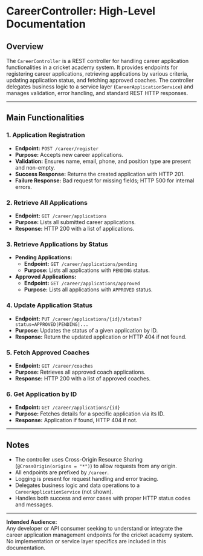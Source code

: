 # CareerController: High-Level Documentation

## Overview

The `CareerController` is a REST controller for handling career application functionalities in a cricket academy system. It provides endpoints for registering career applications, retrieving applications by various criteria, updating application status, and fetching approved coaches. The controller delegates business logic to a service layer (`CareerApplicationService`) and manages validation, error handling, and standard REST HTTP responses.

---

## Main Functionalities

### 1. Application Registration

- **Endpoint:** `POST /career/register`
- **Purpose:** Accepts new career applications.
- **Validation:** Ensures name, email, phone, and position type are present and non-empty.
- **Success Response:** Returns the created application with HTTP 201.
- **Failure Response:** Bad request for missing fields; HTTP 500 for internal errors.

### 2. Retrieve All Applications

- **Endpoint:** `GET /career/applications`
- **Purpose:** Lists all submitted career applications.
- **Response:** HTTP 200 with a list of applications.

### 3. Retrieve Applications by Status

- **Pending Applications:**  
  - **Endpoint:** `GET /career/applications/pending`  
  - **Purpose:** Lists all applications with `PENDING` status.
- **Approved Applications:**  
  - **Endpoint:** `GET /career/applications/approved`  
  - **Purpose:** Lists all applications with `APPROVED` status.

### 4. Update Application Status

- **Endpoint:** `PUT /career/applications/{id}/status?status=APPROVED|PENDING|...`
- **Purpose:** Updates the status of a given application by ID.
- **Response:** Return the updated application or HTTP 404 if not found.

### 5. Fetch Approved Coaches

- **Endpoint:** `GET /career/coaches`
- **Purpose:** Retrieves all approved coach applications.
- **Response:** HTTP 200 with a list of approved coaches.

### 6. Get Application by ID

- **Endpoint:** `GET /career/applications/{id}`
- **Purpose:** Fetches details for a specific application via its ID.
- **Response:** Application if found, HTTP 404 if not.

---

## Notes

- The controller uses Cross-Origin Resource Sharing (`@CrossOrigin(origins = "*")`) to allow requests from any origin.
- All endpoints are prefixed by `/career`.
- Logging is present for request handling and error tracing.
- Delegates business logic and data operations to a `CareerApplicationService` (not shown).
- Handles both success and error cases with proper HTTP status codes and messages.

---

**Intended Audience:**  
Any developer or API consumer seeking to understand or integrate the career application management endpoints for the cricket academy system. No implementation or service layer specifics are included in this documentation.